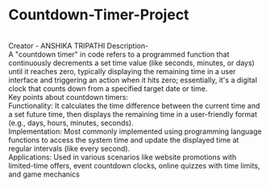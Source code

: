 # Countdown-Timer-Project
<br>
Creator - ANSHIKA TRIPATHI
Description-
<br>
A "countdown timer" in code refers to a programmed function that continuously decrements a set time value (like seconds, minutes, or days) until it reaches zero, typically displaying the remaining time in a user interface and triggering an action when it hits zero; essentially, it's a digital clock that counts down from a specified target date or time. 
<br>
Key points about countdown timers:
<br>
Functionality:
It calculates the time difference between the current time and a set future time, then displays the remaining time in a user-friendly format (e.g., days, hours, minutes, seconds). 
<br>
Implementation:
Most commonly implemented using programming language functions to access the system time and update the displayed time at regular intervals (like every second). 
<br>
Applications:
Used in various scenarios like website promotions with limited-time offers, event countdown clocks, online quizzes with time limits, and game mechanics

